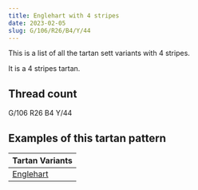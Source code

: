 ```yaml
---
title: Englehart with 4 stripes
date: 2023-02-05
slug: G/106/R26/B4/Y/44
---
```

This is a list of all the tartan sett variants with 4 stripes.

It is a 4 stripes tartan.


## Thread count
G/106 R26 B4 Y/44

## Examples of this tartan pattern

| Tartan Variants |
|---------------|
| [Englehart](/variants/g/106/r26/b4/y/44-b304080-g008000-rc00000-yf0c000)||
